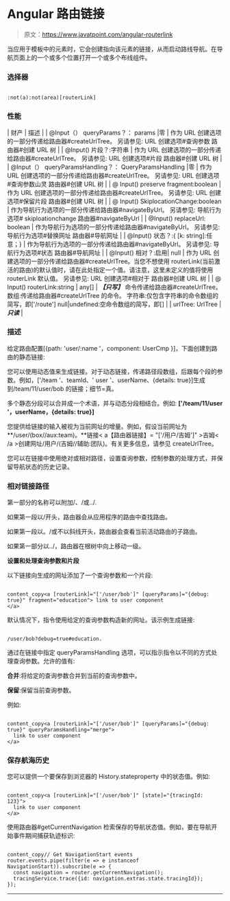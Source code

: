 # Angular 路由链接

> 原文：<https://www.javatpoint.com/angular-routerlink>

当应用于模板中的元素时，它会创建指向该元素的链接，从而启动路线导航。在导航页面上的一个或多个<router-outlet>位置打开一个或多个布线组件。</router-outlet>

### 选择器

```

:not(a):not(area)[routerLink]

```

### 性能

| 财产 | 描述 |
| @Input（）
queryParams？： params &#124;零 | 作为 URL 创建选项的一部分传递给路由器#createUrlTree。
另请参见:
URL 创建选项#查询参数
路由器#创建 URL 树 |
| @Input()
片段？:字符串 | 作为 URL 创建选项的一部分传递给路由器#createUrlTree。
另请参见:
URL 创建选项#片段
路由器#创建 URL 树 |
| @Input（）
queryParamsHandling？： QueryParamsHandling &#124;零 | 作为 URL 创建选项的一部分传递给路由器#createUrlTree。
另请参见:
URL 创建选项#查询参数山灵
路由器#创建 URL 树 |
| @ Input()
preserve fragment:boolean | 作为 URL 创建选项的一部分传递给路由器#createUrlTree。
另请参见:
URL 创建选项#保留片段
路由器#创建 URL 树 |
| @ Input()
SkiplocationChange:boolean | 作为导航行为选项的一部分传递给路由器#navigateByUrl。
另请参见:
导航行为选项# skiploationchange
路由器#navigateByUrl |
| @Input()
replaceUrl: boolean | 作为导航行为选项的一部分传递给路由器#navigateByUrl。
另请参见:
导航行为选项#替换网址
路由器#导航网址 |
| @Input()
状态？:{ [k: string]:任意；} | 作为导航行为选项的一部分传递给路由器#navigateByUrl。
另请参见:
导航行为选项#状态
路由器#导航网址 |
| @Input()
相对？:启用&#124; null | 作为 URL 创建选项的一部分传递给路由器#createUrlTree。当您不想使用 routerLink(当前激活的路由)的默认值时，请在此处指定一个值。请注意，这里未定义的值将使用 routerLink 默认值。
另请参见:
URL 创建选项#相对于
路由器#创建 URL 树 |
| @ Input()
routerLink:string &#124; any[] | ***【只写】***
命令传递给路由器#createUrlTree。
数组:传递给路由器#createUrlTree 的命令。
字符串:仅包含字符串的命令数组的简写，即['/route']
null&#124;undefined:空命令数组的简写，即[] |
| urlTree: UrlTree | ***只读*** |

### 描述

给定路由配置[{path: 'user/:name '，component: UserCmp }]，下面创建到路由的静态链接:

您可以使用动态值来生成链接。对于动态链接，传递路径段数组，后跟每个段的参数。例如，['/team '、teamId、' user '、userName、{details: true}]生成到/team/11/user/bob 的链接；细节=真。

多个静态分段可以合并成一个术语，并与动态分段相结合。例如: **['/team/11/user '，userName，{details: true}]**

您提供给链接的输入被视为当前网址的增量。例如，假设当前网址为 **/user/(box//aux:team)。**链接< a【路由器链接】= "['/用户/吉姆']" >吉姆< /a >创建网址/用户/(吉姆//辅助:团队)。有关更多信息，请参见 createUrlTree。

您可以在链接中使用绝对或相对路径，设置查询参数，控制参数的处理方式，并保留导航状态的历史记录。

### 相对链接路径

第一部分的名称可以附加/、/或../.

如果第一段以/开头，路由器会从应用程序的路由中查找路由。

如果第一段以。/或不以斜线开头，路由器会查看当前活动路由的子路由。

如果第一部分以../，路由器在根树中向上移动一级。

**设置和处理查询参数和片段**

以下链接向生成的网址添加了一个查询参数和一个片段:

```

content_copy<a [routerLink]="['/user/bob']" [queryParams]="{debug: true}" fragment="education"> link to user component
</a>

```

默认情况下，指令使用给定的查询参数构造新的网址。该示例生成链接:

```

/user/bob?debug=true#education.

```

通过在链接中指定 queryParamsHandling 选项，可以指示指令以不同的方式处理查询参数。允许的值有:

**合并**:将给定的查询参数合并到当前的查询参数中。

**保留**:保留当前查询参数。

例如:

```

content_copy<a [routerLink]="['/user/bob']" [queryParams]="{debug: true}" queryParamsHandling="merge">
  link to user component
</a>

```

### 保存航海历史

您可以提供一个要保存到浏览器的 History.stateproperty 中的状态值。例如:

```

content_copy<a [routerLink]="['/user/bob']" [state]="{tracingId: 123}">
  link to user component
</a>

```

使用路由器#getCurrentNavigation 检索保存的导航状态值。例如，要在导航开始事件期间捕获轨迹标识:

```

content_copy// Get NavigationStart events
router.events.pipe(filter(e => e instanceof NavigationStart)).subscribe(e => {
  const navigation = router.getCurrentNavigation();
  tracingService.trace({id: navigation.extras.state.tracingId});
});

```

* * *